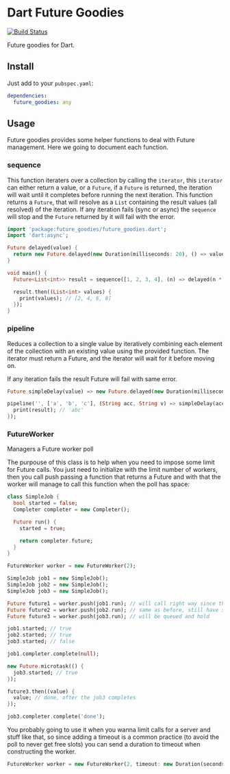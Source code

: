 Dart Future Goodies
==============

[![Build Status](https://drone.io/github.com/wilkerlucio/future_goodies/status.png)](https://drone.io/github.com/wilkerlucio/future_goodies/latest)

Future goodies for Dart.

Install
-------

Just add to your `pubspec.yaml`:

```yaml
dependencies:
  future_goodies: any
```

Usage
-----

Future goodies provides some helper functions to deal with Future management. Here we going to document each function.

### sequence

This function iteraters over a collection by calling the `iterator`, this `iterator` can either return a value, or a `Future`, if a `Future` is returned, the iteration will wait until it completes before running the next iteration. This function returns a `Future`, that will resolve as a `List` containing the result values (all resolved) of the iteration. If any iteration fails (sync or async) the `sequence` will stop and the `Future` returned by it will fail with the error.

```dart
import 'package:future_goodies/future_goodies.dart';
import 'dart:async';

Future delayed(value) {
  return new Future.delayed(new Duration(milliseconds: 20), () => value));
}

void main() {
  Future<List<int>> result = sequence([1, 2, 3, 4], (n) => delayed(n * 2));

  result.then((List<int> values) {
    print(values); // [2, 4, 6, 8]
  });
}
```

### pipeline

Reduces a collection to a single value by iteratively combining each
element of the collection with an existing value using the provided
function. The iterator must return a Future, and the iterator
will wait for it before moving on.

If any iteration fails the result Future will fail with same error.

```dart
Future simpleDelay(value) => new Future.delayed(new Duration(milliseconds: 10));

pipeline('', ['a', 'b', 'c'], (String acc, String v) => simpleDelay(acc + v)).then((String result) {
  print(result); // 'abc'
});
```

### FutureWorker

Managers a Future worker poll

The purpouse of this class is to help when you need to impose some limit
for Future calls. You just need to initialize with the limit number of
workers, then you call push passing a function that returns a Future
and with that the worker will manage to call this function when the poll
has space:

```dart
class SimpleJob {
  bool started = false;
  Completer completer = new Completer();

  Future run() {
    started = true;

    return completer.future;
  }
}

FutureWorker worker = new FutureWorker(2);

SimpleJob job1 = new SimpleJob();
SimpleJob job2 = new SimpleJob();
SimpleJob job3 = new SimpleJob();

Future future1 = worker.push(job1.run); // will call right way since the poll is free
Future future2 = worker.push(job2.run); // same as before, still have space
Future future3 = worker.push(job3.run); // will be queued and hold

job1.started; // true
job2.started; // true
job3.started; // false

job1.completer.complete(null);

new Future.microtask(() {
  job3.started; // true
});

future3.then((value) {
  value; // done, after the job3 completes
});

job3.completer.complete('done');
```

You probably going to use it when you wanna limit calls for a server and stuff
like that, so since adding a timeout is a common practice (to avoid the poll to
never get free slots) you can send a duration to timeout when constructing the
worker.

```dart
FutureWorker worker = new FutureWorker(2, timeout: new Duration(seconds: 15));
```
